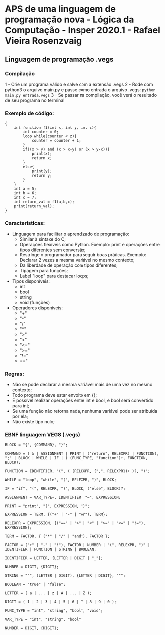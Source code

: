 # APS de uma linguagem de programação nova - Lógica da Computação - Insper 2020.1 - Rafael Vieira Rosenzvaig

## Linguagem de programação .vegs

### Compilação
1 - Crie um programa válido e salve com a extensão .vegs 
2 - Rode com python3 o arquivo main.py e passe como entrada o arquivo .vegs: ```python main.py entrada.vegs``` 
3 - Se passar na compilação, você verá o resultado de seu programa no terminal 

### Exemplo de código:
```
{
	int function f1(int x, int y, int z){
		int counter = 0;
		loop while(counter < z){
			counter = counter + 1;
		}
		if((x > y) and (x > x+y) or (x > y-x)){
			print(x);
			return x;
		}
		else{
			print(y);
			return y;
		}
	}
	int a = 5;
	int b = 6;
	int c = 7;
	int return_val = f1(a,b,c);
	print(return_val);
}

```
### Características:
- Linguagem para facilitar o aprendizado de programação:
	- Similar à sintaxe do C;
	- Operações flexíveis como Python. Exemplo: print e operações entre tipos diferentes sem conversão;
	- Restringe o programador para seguir boas práticas. Exemplo: Declarar 2 vezes a mesma variável no mesmo contexto;
	- Da liberdade de operação com tipos diferentes;
	- Tipagem para funções;
	- Label "loop" para destacar loops;
- Tipos disponíveis:
	- int
	- bool
	- string
	- void (funções)
- Operadores disponíveis:
	- "+"
	- "-"
	- "/"
	- "*"
	- ">"
	- "<"
	- "<="
	- ">="
	- "!="
	- =="

### Regras:
- Não se pode declarar a mesma variável mais de uma vez no mesmo contexto;
- Todo programa deve estar envolto em {};
- É possível realizar operações entre int e bool, e bool será convertido para int;
- Se uma função não retorna nada, nenhuma variável pode ser atribuída por ela;
- Não existe tipo nulo;

### EBNF linguagem VEGS (.vegs)
```
BLOCK = "{", {COMMAND}, "}";

COMMAND = ( λ | ASSIGNMENT | PRINT | ("return", RELEXPR) | FUNCTION), ";" | BLOCK | WHILE | IF | ( (FUNC_TYPE, "function")+, FUNCTION, BLOCK);

FUNCTION = IDENTIFIER, "(", ( (RELEXPR, {",", RELEXPR})+ )?, ")";

WHILE = "loop", "while", "(", RELEXPR, ")", BLOCK;

IF = "if", "(", RELEXPR, ")", BLOCK, ("else", BLOCK)?;

ASSIGNMENT = VAR_TYPE+, IDENTIFIER, "=", EXPRESSION;

PRINT = "print", "(", EXPRESSION, ")";

EXPRESSION = TERM, {("+" | "-" | "or"), TERM};

RELEXPR = EXPRESSION, {("==" | ">" | "<" | ">=" | "<=" | "!="), EXPRESSION};

TERM = FACTOR, { ("*" | "/" | "and"), FACTOR };

FACTOR = ("+" | "-" | "!"), FACTOR | NUMBER | "(", RELEXPR, ")" | IDENTIFIER | FUNCTION | STRING | BOOLEAN;

IDENTIFIER = LETTER, {LETTER | DIGIT | "_"};

NUMBER = DIGIT, {DIGIT};

STRING = """, (LETTER | DIGIT), {LETTER | DIGIT}, """;

BOOLEAN = "true" | "false";

LETTER = ( a | ... | z | A | ... | Z );

DIGIT = ( 1 | 2 | 3 | 4 | 5 | 6 | 7 | 8 | 9 | 0 );

FUNC_TYPE = "int", "string", "bool", "void";

VAR_TYPE = "int", "string", "bool";

NUMBER = DIGIT, {DIGIT};
```
